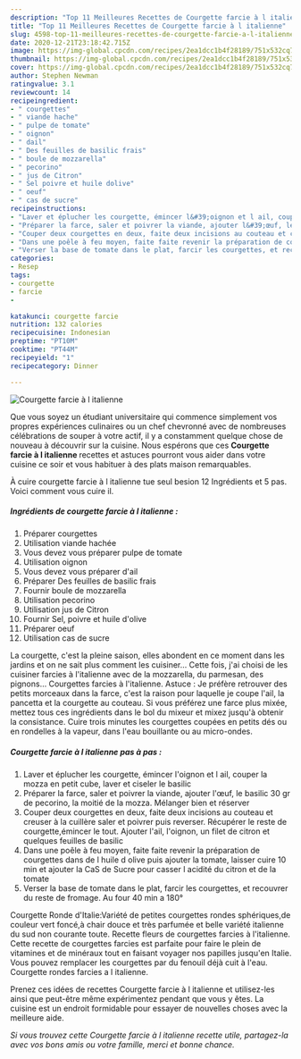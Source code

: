 ```yaml
---
description: "Top 11 Meilleures Recettes de Courgette farcie à l italienne"
title: "Top 11 Meilleures Recettes de Courgette farcie à l italienne"
slug: 4598-top-11-meilleures-recettes-de-courgette-farcie-a-l-italienne
date: 2020-12-21T23:18:42.715Z
image: https://img-global.cpcdn.com/recipes/2ea1dcc1b4f28189/751x532cq70/courgette-farcie-a-l-italienne-photo-principale-de-la-recette.jpg
thumbnail: https://img-global.cpcdn.com/recipes/2ea1dcc1b4f28189/751x532cq70/courgette-farcie-a-l-italienne-photo-principale-de-la-recette.jpg
cover: https://img-global.cpcdn.com/recipes/2ea1dcc1b4f28189/751x532cq70/courgette-farcie-a-l-italienne-photo-principale-de-la-recette.jpg
author: Stephen Newman
ratingvalue: 3.1
reviewcount: 14
recipeingredient:
- " courgettes"
- " viande hache"
- " pulpe de tomate"
- " oignon"
- " dail"
- " Des feuilles de basilic frais"
- " boule de mozzarella"
- " pecorino"
- " jus de Citron"
- " Sel poivre et huile dolive"
- " oeuf"
- " cas de sucre"
recipeinstructions:
- "Laver et éplucher les courgette, émincer l&#39;oignon et l ail, couper la mozza en petit cube, laver et ciseler le basilic"
- "Préparer la farce, saler et poivrer la viande, ajouter l&#39;œuf, le basilic 30 gr de pecorino, la moitié de la mozza. Mélanger bien et réserver"
- "Couper deux courgettes en deux, faite deux incisions au couteau et creuser à la cuillère saler et poivrer puis reverser. Récupérer le reste de courgette,émincer le tout. Ajouter l&#39;ail, l&#39;oignon, un filet de citron et quelques feuilles de basilic"
- "Dans une poêle à feu moyen, faite faite revenir la préparation de courgettes dans de l huile d olive puis ajouter la tomate, laisser cuire 10 min et ajouter la CaS de Sucre pour casser l acidité du citron et de la tomate"
- "Verser la base de tomate dans le plat, farcir les courgettes, et recouvrer du reste de fromage. Au four 40 min a 180°"
categories:
- Resep
tags:
- courgette
- farcie
- 

katakunci: courgette farcie  
nutrition: 132 calories
recipecuisine: Indonesian
preptime: "PT10M"
cooktime: "PT44M"
recipeyield: "1"
recipecategory: Dinner

---
```



![Courgette farcie à l italienne](https://img-global.cpcdn.com/recipes/2ea1dcc1b4f28189/751x532cq70/courgette-farcie-a-l-italienne-photo-principale-de-la-recette.jpg)

Que vous soyez un étudiant universitaire qui commence simplement vos propres expériences culinaires ou un chef chevronné avec de nombreuses célébrations de souper à votre actif, il y a constamment quelque chose de nouveau à découvrir sur la cuisine. Nous espérons que ces <strong> Courgette farcie à l italienne </strong> recettes et astuces pourront vous aider dans votre cuisine ce soir et vous habituer à des plats maison remarquables.

<!--inarticleads1-->

À cuire courgette farcie à l italienne tue seul besion 12 Ingrédients et 5 pas. Voici comment vous cuire il.

##### Ingrédients de courgette farcie à l italienne :

1. Préparer  courgettes
1. Utilisation  viande hachée
1. Vous devez vous préparer  pulpe de tomate
1. Utilisation  oignon
1. Vous devez vous préparer  d&#39;ail
1. Préparer  Des feuilles de basilic frais
1. Fournir  boule de mozzarella
1. Utilisation  pecorino
1. Utilisation  jus de Citron
1. Fournir  Sel, poivre et huile d&#39;olive
1. Préparer  oeuf
1. Utilisation  cas de sucre


La courgette, c&#39;est la pleine saison, elles abondent en ce moment dans les jardins et on ne sait plus comment les cuisiner… Cette fois, j&#39;ai choisi de les cuisiner farcies à l&#39;italienne avec de la mozzarella, du parmesan, des pignons… Courgettes farcies à l&#39;italienne. Astuce : Je préfère retrouver des petits morceaux dans la farce, c&#39;est la raison pour laquelle je coupe l&#39;ail, la pancetta et la courgette au couteau. Si vous préférez une farce plus mixée, mettez tous ces ingrédients dans le bol du mixeur et mixez jusqu&#39;à obtenir la consistance. Cuire trois minutes les courgettes coupées en petits dés ou en rondelles à la vapeur, dans l&#39;eau bouillante ou au micro-ondes. 

<!--inarticleads2-->

##### Courgette farcie à l italienne pas à pas :

1. Laver et éplucher les courgette, émincer l&#39;oignon et l ail, couper la mozza en petit cube, laver et ciseler le basilic
1. Préparer la farce, saler et poivrer la viande, ajouter l&#39;œuf, le basilic 30 gr de pecorino, la moitié de la mozza. Mélanger bien et réserver
1. Couper deux courgettes en deux, faite deux incisions au couteau et creuser à la cuillère saler et poivrer puis reverser. Récupérer le reste de courgette,émincer le tout. Ajouter l&#39;ail, l&#39;oignon, un filet de citron et quelques feuilles de basilic
1. Dans une poêle à feu moyen, faite faite revenir la préparation de courgettes dans de l huile d olive puis ajouter la tomate, laisser cuire 10 min et ajouter la CaS de Sucre pour casser l acidité du citron et de la tomate
1. Verser la base de tomate dans le plat, farcir les courgettes, et recouvrer du reste de fromage. Au four 40 min a 180°


Courgette Ronde d&#39;Italie:Variété de petites courgettes rondes sphériques,de couleur vert foncé,à chair douce et très parfumée et belle variété italienne du sud non courante toute. Recette fleurs de courgettes farcies à l&#39;italienne. Cette recette de courgettes farcies est parfaite pour faire le plein de vitamines et de minéraux tout en faisant voyager nos papilles jusqu&#39;en Italie. Vous pouvez remplacer les courgettes par du fenouil déjà cuit à l&#39;eau. Courgette rondes farcies a l italienne. 

<!--inarticleads1-->

<p>
Prenez ces idées de recettes Courgette farcie à l italienne et utilisez-les ainsi que peut-être même expérimentez pendant que vous y êtes. La cuisine est un endroit formidable pour essayer de nouvelles choses avec la meilleure aide.
</p>

<p>
<i>Si vous trouvez cette Courgette farcie à l italienne recette utile, partagez-la avec vos bons amis ou votre famille, merci et bonne chance.</i>
</p>
